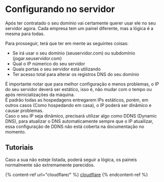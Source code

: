 # Configurando no servidor

Após ter contratado o seu domínio vai certamente querer usar ele no seu servidor agora. Cada empresa tem um painel diferente, mas a lógica é a mesma para todas.

Para prosseguir, terá que ter em mente as seguintes coisas:

* Se irá usar o seu domínio (seuservidor.com) ou subdomínio (jogar.seuservidor.com)
* Qual o IP númerico do seu servidor
* Quais portas o seu servidor está utilizando
* Ter acesso total para alterar os registros DNS do seu domínio

É importante notar que para melhor configuração e menos problemas, o IP do seu servidor deverá ser estático, isso é, não mudar com o tempo ou após reinicializações da máquina.\
É padrão todas as hospedagens entregarem IPs estáticos, porém, em outros casos (Como hospedando em casa), o IP poderá ser dinâmico e causar problemas.\
Caso o seu IP seja dinâmico, precisará utilizar algo como DDNS (Dynamic DNS), para atualizar o DNS automaticamente sempre que o IP atuailizar, essa configuração de DDNS não está coberta na documentação no momento.

## Tutoriais

Caso a sua não esteje listada, poderá seguir a lógica, os paineis normalmente são extremamente parecidos.

{% content-ref url="cloudflare/" %}
[cloudflare](cloudflare/)
{% endcontent-ref %}
